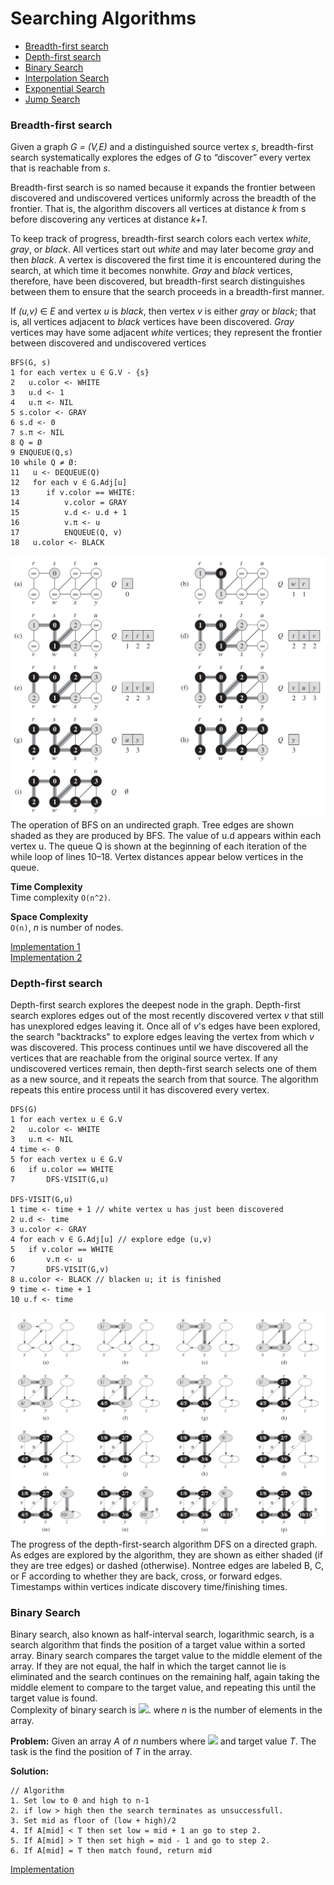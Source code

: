 # Searching Algorithms
- [Breadth-first search](#breadth-first-search)
- [Depth-first search](#depth-first-search)
- [Binary Search](#binary-search)
- [Interpolation Search](#interpolation-search)
- [Exponential Search](#exponential-search)
- [Jump Search](#jump-search)

### Breadth-first search

Given a graph *G = (V,E)* and a distinguished source vertex *s*, breadth-first
search systematically explores the edges of *G* to “discover” every vertex that is
reachable from *s*.

Breadth-first search is so named because it expands the frontier between discovered
and undiscovered vertices uniformly across the breadth of the frontier. That
is, the algorithm discovers all vertices at distance *k* from s before discovering any
vertices at distance *k+1*.

To keep track of progress, breadth-first search colors each vertex *white*, *gray*, or
*black*. All vertices start out *white* and may later become *gray* and then *black*. A
vertex is discovered the first time it is encountered during the search, at which time
it becomes nonwhite. *Gray* and *black* vertices, therefore, have been discovered, but
breadth-first search distinguishes between them to ensure that the search proceeds
in a breadth-first manner. 

If *(u,v)* ∈ *E* and vertex *u* is *black*, then vertex *v* 
is either *gray* or *black*; that is, all vertices adjacent to *black* vertices have been
discovered. *Gray* vertices may have some adjacent *white* vertices; they represent
the frontier between discovered and undiscovered vertices

```
BFS(G, s)
1 for each vertex u ∈ G.V - {s}
2   u.color <- WHITE
3   u.d <- 1
4   u.π <- NIL
5 s.color <- GRAY
6 s.d <- 0
7 s.π <- NIL
8 Q = Ø
9 ENQUEUE(Q,s)
10 while Q ≠ Ø:
11   u <- DEQUEUE(Q)
12   for each v ∈ G.Adj[u]
13      if v.color == WHITE:
14          v.color = GRAY
15          v.d <- u.d + 1
16          v.π <- u
17          ENQUEUE(Q, v)
18   u.color <- BLACK
```
![Breath-first Search](./bfs.png)
The operation of BFS on an undirected graph. Tree edges are shown shaded as they
are produced by BFS. The value of u.d appears within each vertex u. The queue Q is shown at the
beginning of each iteration of the while loop of lines 10–18. Vertex distances appear below vertices
in the queue.

**Time Complexity**\
Time complexity `O(n^2)`.

**Space Complexity**\
`O(n)`, *n* is number of nodes.

[Implementation 1](./breath_first_search.py)\
[Implementation 2](./bfs.py)

### Depth-first search
Depth-first search explores the deepest node in the graph. 
Depth-first search explores edges out of the most recently discovered 
vertex *v* that still has unexplored edges leaving it. Once all of *v*'s edges have been explored, the search "backtracks" to explore edges
leaving the vertex from which *v* was discovered. This process continues until we
have discovered all the vertices that are reachable from the original source vertex.
If any undiscovered vertices remain, then depth-first search selects one of them as
a new source, and it repeats the search from that source. The algorithm repeats this
entire process until it has discovered every vertex.

```
DFS(G)
1 for each vertex u ∈ G.V
2   u.color <- WHITE
3   u.π <- NIL
4 time <- 0
5 for each vertex u ∈ G.V
6   if u.color == WHITE
7       DFS-VISIT(G,u)

DFS-VISIT(G,u)
1 time <- time + 1 // white vertex u has just been discovered
2 u.d <- time
3 u.color <- GRAY
4 for each v ∈ G.Adj[u] // explore edge (u,v)
5   if v.color == WHITE
6       v.π <- u
7       DFS-VISIT(G,v)
8 u.color <- BLACK // blacken u; it is finished
9 time <- time + 1
10 u.f <- time
```

![Depth-first Search](./dfs.png)
The progress of the depth-first-search algorithm DFS on a directed graph. As edges
are explored by the algorithm, they are shown as either shaded (if they are tree edges) or dashed
(otherwise). Nontree edges are labeled B, C, or F according to whether they are back, cross, or
forward edges. Timestamps within vertices indicate discovery time/finishing times.


### Binary Search
Binary search, also known as half-interval search, logarithmic search, is a search algorithm that finds the position of a target value within a sorted array. Binary search compares the target value to the middle element of the array.
If they are not equal, the half in which the target cannot lie is eliminated and the search continues on the remaining half, again taking the middle element to compare to the target value, and repeating this until the target value is found.\
Complexity of binary search is <img src="https://render.githubusercontent.com/render/math?math=O(log_2 n)">.  where *n* is the number of elements in the array.

**Problem:**
Given an array *A* of *n* numbers where <img src="https://render.githubusercontent.com/render/math?math=A_0\leq A_1 \leq A_2 .... \leq A_{n-1}"> and target value *T*. The task is the find the position of *T* in the array.

**Solution:**
```
// Algorithm
1. Set low to 0 and high to n-1
2. if low > high then the search terminates as unsuccessfull.
3. Set mid as floor of (low + high)/2  
4. If A[mid] < T then set low = mid + 1 an go to step 2.
5. If A[mid] > T then set high = mid - 1 and go to step 2.
6. If A[mid] = T then match found, return mid
```

[Implementation](./binary_search.py)